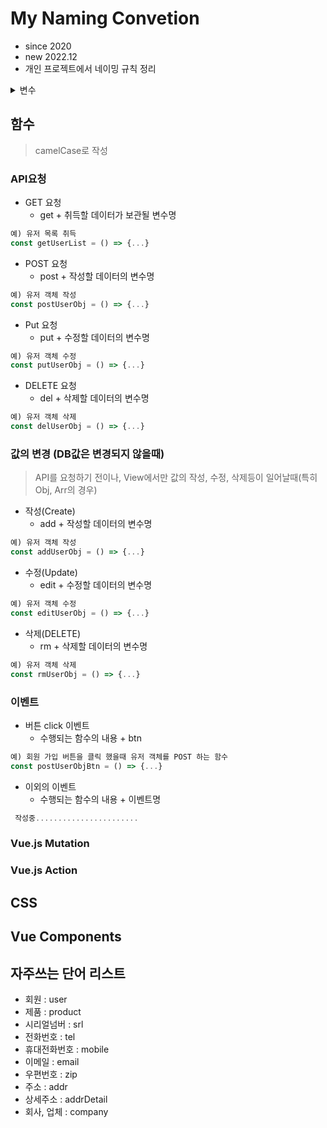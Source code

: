 # My Naming Convetion
- since 2020
- new 2022.12
- 개인 프로젝트에서 네이밍 규칙 정리

<details>
<summary>변수</summary>
  
## 변수
> camelCase로 작성
  
  <details>
  <summary>상태값</summary>
    
  ### 상태값(State)
  - String
    - 명사
  ```
  예) 유저 이름
  => userName
  ```

  - Number
    - 명사 + Num
  ```
  예) 회원 전화번호 (String)
  => userTel

  예) 회원 전화번호 (Number)
  => userTelNum
  ```

  - Boolean
    - is + "true 조건"을 의미하는 동사 또는 명사
  ```
  예) 다크모드일때 "true"를 갖는 상태 변수일 경우
  => isDarkMode
  ```

  - List
  - 명사 + List
  ```
  예) 회원 객체를 담고있는 배열
  => userList
  ```
  - Object
  - 명사 + Obj
  ```
  예) 회원 객체
  => userObj
  ```
  </details>
  
  <details>
  <summary>Vue.js</summary>
  
  ### Vue.js
  > .vue 파일 내부에서 정의했을때 규칙
  - data 안에서 정의
    - 변수명 앞에 "d_"를 붙여서 구분
    ```js
    // 예) 유저이름
    data: () => ({
      d_userName : String
    })
    ```
  - props 정의
    - 변수명 앞에 "p_"를 붙여서 구분
    ```js
    // 예) 유저객체 prop
    props: {
      p_userObj: Object,
    }
    ```
  </details>
</details>




## 함수
> camelCase로 작성
### API요청
- GET 요청
  - get + 취득할 데이터가 보관될 변수명
```js
예) 유저 목록 취득
const getUserList = () => {...}
```

- POST 요청
  - post + 작성할 데이터의 변수명
```js
예) 유저 객체 작성
const postUserObj = () => {...}
```

- Put 요청
  - put + 수정할 데이터의 변수명
```js
예) 유저 객체 수정
const putUserObj = () => {...}
```

- DELETE 요청
  - del + 삭제할 데이터의 변수명
```js
예) 유저 객체 삭제
const delUserObj = () => {...}
```

### 값의 변경 (DB값은 변경되지 않을때)
> API를 요청하기 전이나, View에서만 값의 작성, 수정, 삭제등이 일어날때(특히 Obj, Arr의 경우)
- 작성(Create)
  - add + 작성할 데이터의 변수명
```js
예) 유저 객체 작성
const addUserObj = () => {...}
```

- 수정(Update)
  - edit + 수정할 데이터의 변수명
```js
예) 유저 객체 수정
const editUserObj = () => {...}
```

- 삭제(DELETE)
  - rm + 삭제할 데이터의 변수명
```js
예) 유저 객체 삭제
const rmUserObj = () => {...}
```

### 이벤트
- 버튼 click 이벤트
  - 수행되는 함수의 내용 + btn
```js
예) 회원 가입 버튼을 클릭 했을때 유저 객체를 POST 하는 함수
const postUserObjBtn = () => {...}
```

- 이외의 이벤트
  - 수행되는 함수의 내용 + 이벤트명
```js
 작성중.......................
```

### Vue.js Mutation
### Vue.js Action






## CSS

## Vue Components


## 자주쓰는 단어 리스트
- 회원 : user
- 제품 : product
- 시리얼넘버 : srl
- 전화번호 : tel
- 휴대전화번호 : mobile
- 이메일 : email
- 우편번호 : zip
- 주소 : addr
- 상세주소 : addrDetail
- 회사, 업체 : company
